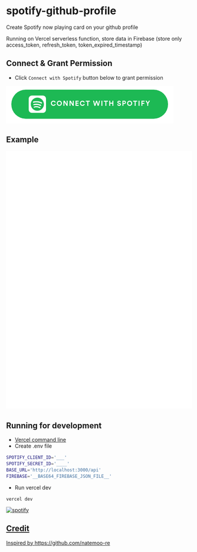 # spotify-github-profile

Create Spotify now playing card on your github profile

Running on Vercel serverless function, store data in Firebase (store only access_token, refresh_token, token_expired_timestamp)

## Connect & Grant Permission

- Click `Connect with Spotify` button below to grant permission

[<img src="/img/btn-spotify.png">](https://spotify-github-profile-psi.vercel.app/api/login)

## Example

![spotify-github-profile](/img/example.svg)

## Running for development

- [Vercel command line](https://vercel.com/download)
- Create .env file

```sh
SPOTIFY_CLIENT_ID='___'
SPOTIFY_SECRET_ID='____'
BASE_URL='http://localhost:3000/api'
FIREBASE='__BASE64_FIREBASE_JSON_FILE__'
```

- Run vercel dev

```
vercel dev
```
<a target="_blank" href="https://github.com/kittinan/spotify-github-profile"><img alt="spotify" width="240px" src="https://spotify-github-profile.vercel.app/api/view?uid=hzj9n5m5h04ei5lfopgfofqyb&cover_image=true" />

## Credit

Inspired by https://github.com/natemoo-re
